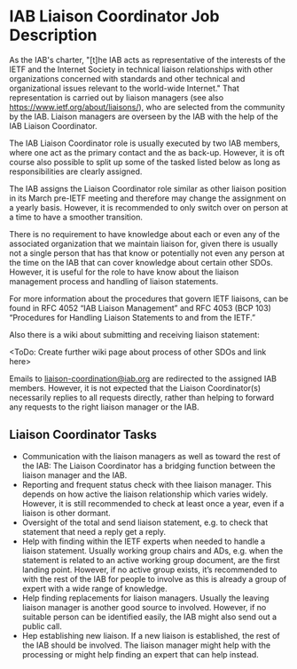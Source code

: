# IAB Liaison Coordinator Job Description

As the IAB's charter, "[t]he IAB acts as representative of the interests of the IETF and the Internet Society in
technical liaison relationships with other organizations concerned with standards and other technical
and organizational issues relevant to the world-wide Internet." 
That representation is carried out by liaison managers (see also https://www.ietf.org/about/liaisons/), who are selected from the community by the IAB.
Liaison managers are overseen by the IAB with the help of the IAB Liaison Coordinator.

The IAB Liaison Coordinator role is usually executed by two IAB members, where one act as the primary contact and the as back-up.
However, it is oft course also possible to split up some of the tasked listed below as long as responsibilities are clearly assigned.

The IAB assigns the Liaison Coordinator role similar as other liaison position in its March pre-IETF meeting and therefore may change
the assignment on a yearly basis. However, it is recommended to only switch over on person at a time to have a smoother transition.

There is no requirement to have knowledge about each or even any of the associated organization that we maintain liaison for, given
there is usually not a single person that has that know or potentially not even any person at the time on the IAB that can cover knowledge
about certain other SDOs. However, it is useful for the role to have know about the liaison management process and handling of liaison
statements. 

For more information about the procedures that govern IETF liaisons, can be found in RFC 4052 “IAB Liaison Management” and
RFC 4053 (BCP 103) “Procedures for Handling Liaison Statements to and from the IETF.”

Also there is a wiki about submitting and receiving liaison statement: <add link of page to create>

<ToDo: Create further wiki page about process of other SDOs and link here>

Emails to liaison-coordination@iab.org are redirected to the assigned IAB members. However, it is not expected that the Liaison Coordinator(s) necessarily
replies to all requests directly, rather than helping to forward any requests to the right liaison manager or the IAB.

## Liaison Coordinator Tasks

* Communication with the liaison managers as well as toward the rest of the IAB: The Liaison Coordinator has a bridging function between the liaison manager and the IAB. 
* Reporting and frequent status check with thee liaison manager. This depends on how active the liaison relationship which varies widely. However, it is still recommended to check at least once a year, even if a liaison is other dormant. 
* Oversight of the total and send liaison statement, e.g. to check that statement that need a reply get a reply.
* Help with finding within the IETF experts when needed to handle a liaison statement. Usually working group chairs and ADs, e.g. when the statement is related to an active working group document, are the first landing point. However, if no active group exists, it’s recommended to with the rest of the IAB for people to involve as this is already a group of expert with a wide range of knowledge.
* Help finding replacements for liaison managers. Usually the leaving liaison manager is another good source to involved. However, if no suitable person can be identified easily, the IAB might also send out a public call.
* Hep establishing new liaison. If a new liaison is established, the rest of the IAB should be involved. The liaison manager might help with the processing or might help finding an expert that can help instead.

